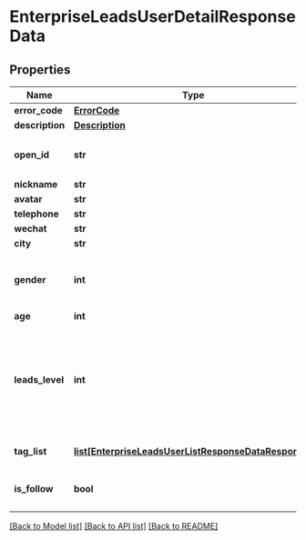 # EnterpriseLeadsUserDetailResponseData

## Properties
Name | Type | Description | Notes
------------ | ------------- | ------------- | -------------
**error_code** | [**ErrorCode**](ErrorCode.md) |  | 
**description** | [**Description**](Description.md) |  | 
**open_id** | **str** | 用户在当前应用的唯一标识 | [optional] 
**nickname** | **str** |  | [optional] 
**avatar** | **str** |  | [optional] 
**telephone** | **str** |  | [optional] 
**wechat** | **str** |  | [optional] 
**city** | **str** |  | [optional] 
**gender** | **int** | 性别 * &#x60;0&#x60; - 未知 * &#x60;1&#x60; - 男 * &#x60;2&#x60; - 女  | [optional] 
**age** | **int** |  | [optional] 
**leads_level** | **int** | 用户状态 * &#x60;-1&#x60; - 没兴趣 * &#x60;0&#x60; - 了解 * &#x60;1&#x60; - 有兴趣 * &#x60;2&#x60; - 有意愿 * &#x60;10&#x60; - 已转化  | [optional] 
**tag_list** | [**list[EnterpriseLeadsUserListResponseDataResponse]**](EnterpriseLeadsUserListResponseDataResponse.md) | 绑定的标签列表 | [optional] 
**is_follow** | **bool** | 当前指定用户是否已关注本企业号 | [optional] 

[[Back to Model list]](../README.md#documentation-for-models) [[Back to API list]](../README.md#documentation-for-api-endpoints) [[Back to README]](../README.md)

